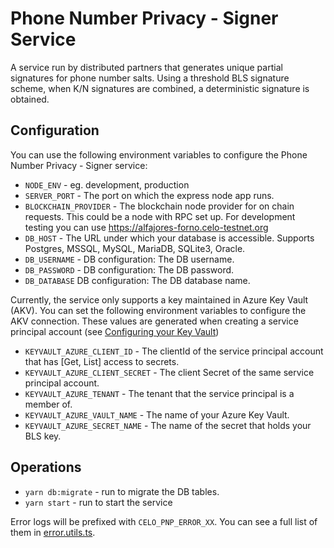 # Phone Number Privacy - Signer Service

A service run by distributed partners that generates unique partial signatures for phone number salts. Using a threshold BLS signature scheme, when K/N signatures are combined, a deterministic signature is obtained.

## Configuration

You can use the following environment variables to configure the Phone Number Privacy - Signer service:

- `NODE_ENV` - eg. development, production
- `SERVER_PORT` - The port on which the express node app runs.
- `BLOCKCHAIN_PROVIDER` - The blockchain node provider for on chain requests. This could be a node with RPC set up.  For development testing you can use https://alfajores-forno.celo-testnet.org
- `DB_HOST` - The URL under which your database is accessible.  Supports Postgres, MSSQL, MySQL, MariaDB, SQLite3, Oracle.
- `DB_USERNAME` - DB configuration: The DB username.
- `DB_PASSWORD` - DB configuration: The DB password.
- `DB_DATABASE` DB configuration: The DB database name.

Currently, the service only supports a key maintained in Azure Key Vault (AKV).  You can set the following environment variables to configure the AKV connection.  These values are generated when creating a service principal account (see [Configuring your Key Vault](https://www.npmjs.com/package/@azure/keyvault-keys#configuring-your-key-vault))

- `KEYVAULT_AZURE_CLIENT_ID` - The clientId of the service principal account that has [Get, List] access to secrets.
- `KEYVAULT_AZURE_CLIENT_SECRET` - The client Secret of the same service principal account.
- `KEYVAULT_AZURE_TENANT` - The tenant that the service principal is a member of.
- `KEYVAULT_AZURE_VAULT_NAME` - The name of your Azure Key Vault.
- `KEYVAULT_AZURE_SECRET_NAME` - The name of the secret that holds your BLS key.

## Operations

- `yarn db:migrate` - run to migrate the DB tables.
- `yarn start` - run to start the service

Error logs will be prefixed with `CELO_PNP_ERROR_XX`.  You can see a full list of them in [error.utils.ts](https://github.com/celo-org/celo-monorepo/blob/master/packages/phone-number-privacy/signer/src/common/error-utils.ts).